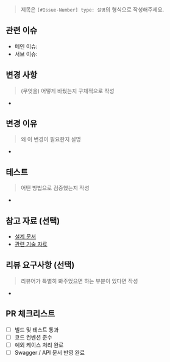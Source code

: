 > 제목은 `[#Issue-Number] type: 설명`의 형식으로 작성해주세요.

## 관련 이슈
- 메인 이슈:
- 서브 이슈:

## 변경 사항
> (무엇을) 어떻게 바꿨는지 구체적으로 작성
- 

## 변경 이유
> 왜 이 변경이 필요한지 설명
- 

## 테스트
> 어떤 방법으로 검증했는지 작성
- 

## 참고 자료 (선택)
- [설계 문서]()
- [관련 기술 자료]()

## 리뷰 요구사항 (선택)
> 리뷰어가 특별히 봐주었으면 하는 부분이 있다면 작성
- 

## PR 체크리스트
- [ ] 빌드 및 테스트 통과
- [ ] 코드 컨벤션 준수
- [ ] 예외 케이스 처리 완료
- [ ] Swagger / API 문서 반영 완료
